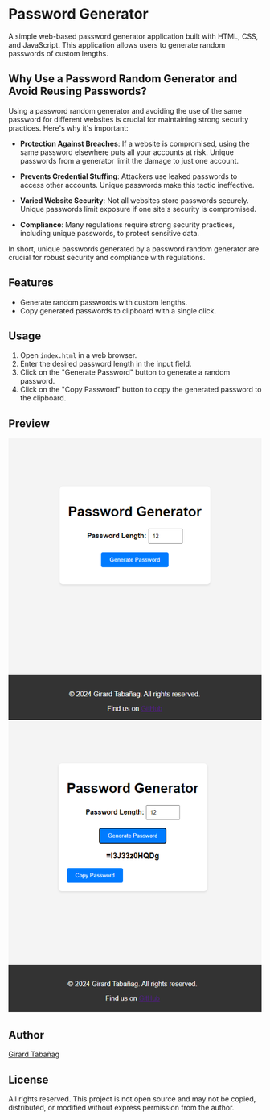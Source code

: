 # Password Generator

A simple web-based password generator application built with HTML, CSS, and JavaScript. This application allows users to generate random passwords of custom lengths.

## Why Use a Password Random Generator and Avoid Reusing Passwords?

Using a password random generator and avoiding the use of the same password for different websites is crucial for maintaining strong security practices. Here's why it's important:

- **Protection Against Breaches**: If a website is compromised, using the same password elsewhere puts all your accounts at risk. Unique passwords from a generator limit the damage to just one account.

- **Prevents Credential Stuffing**: Attackers use leaked passwords to access other accounts. Unique passwords make this tactic ineffective.

- **Varied Website Security**: Not all websites store passwords securely. Unique passwords limit exposure if one site's security is compromised.

- **Compliance**: Many regulations require strong security practices, including unique passwords, to protect sensitive data.

In short, unique passwords generated by a password random generator are crucial for robust security and compliance with regulations.

## Features

- Generate random passwords with custom lengths.
- Copy generated passwords to clipboard with a single click.

## Usage

1. Open `index.html` in a web browser.
2. Enter the desired password length in the input field.
3. Click on the "Generate Password" button to generate a random password.
4. Click on the "Copy Password" button to copy the generated password to the clipboard.

## Preview

![Password Generator Preview](preview.png)
![Password Generator Copy Preview](preview-copy.png)

## Author

[Girard Tabañag](https://password.tabanag.com)

## License

All rights reserved. This project is not open source and may not be copied, distributed, or modified without express permission from the author.